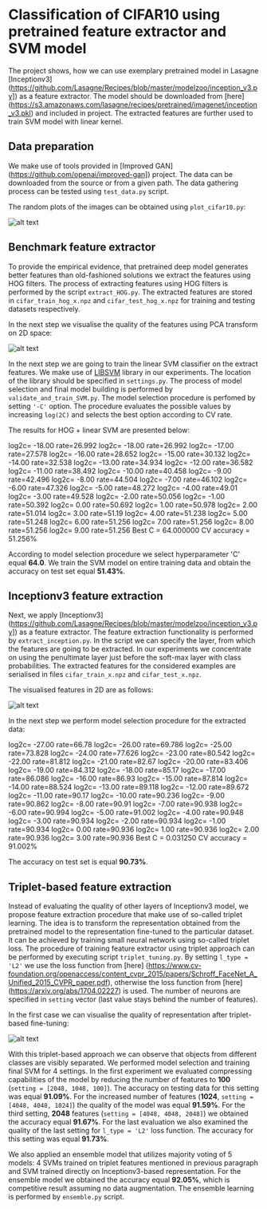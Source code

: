 # Classification of CIFAR10 using pretrained feature extractor and SVM model

The project shows, how we can use exemplary pretrained model in Lasagne [Inceptionv3] (https://github.com/Lasagne/Recipes/blob/master/modelzoo/inception_v3.py]) as a feature extractor. The model should be downloaded from [here] (https://s3.amazonaws.com/lasagne/recipes/pretrained/imagenet/inception_v3.pkl) and included in project. The extracted features are further used to train SVM model with linear kernel. 

##  Data preparation

We make use of tools provided in [Improved GAN] (https://github.com/openai/improved-gan]) project. The data can be downloaded from the source or from a given path. The data gathering process can be tested using `test_data.py` script.

The random plots of the images can be obtained using `plot_cifar10.py`:
 
 ![alt text](cifar_sample.png)
 
## Benchmark feature extractor

To provide the empirical evidence, that pretrained deep model generates better features than old-fashioned solutions we extract the features using HOG filters. The process of extracting features using HOG filters is performed by the script `extract_HOG.py`. The extracted features are stored in `cifar_train_hog_x.npz` and `cifar_test_hog_x.npz` for training and testing datasets respectively. 

In the next step we visualise the quality of the features using PCA transform on 2D space:

 ![alt text](pca_cifar_train_hog_x.npz.png)
 
In the next step we are going to train the linear SVM classifier on the extract features. We make use of [LIBSVM](https://www.csie.ntu.edu.tw/~cjlin/libsvm/) library in our experiments. The location of the library should be specified in `settings.py`. The process of model selection and final model building is performed by `validate_and_train_SVM.py`. The model selection procedure is perfomed by setting `'-C'` option. The procedure evaluates the possible values by increasing `log(2C)` and selects the best option according to CV rate.


The results for HOG + linear SVM are presented below:

log2c= -18.00   rate=26.992 
log2c= -18.00	rate=26.992
log2c= -17.00	rate=27.578
log2c= -16.00	rate=28.652
log2c= -15.00	rate=30.132
log2c= -14.00	rate=32.538
log2c= -13.00	rate=34.934
log2c= -12.00	rate=36.582
log2c= -11.00	rate=38.492
log2c= -10.00	rate=40.458
log2c=  -9.00	rate=42.496
log2c=  -8.00	rate=44.504
log2c=  -7.00	rate=46.102
log2c=  -6.00	rate=47.326
log2c=  -5.00	rate=48.272
log2c=  -4.00	rate=49.01
log2c=  -3.00	rate=49.528
log2c=  -2.00	rate=50.056
log2c=  -1.00	rate=50.392
log2c=   0.00	rate=50.692
log2c=   1.00	rate=50.978
log2c=   2.00	rate=51.014
log2c=   3.00	rate=51.19
log2c=   4.00	rate=51.238
log2c=   5.00	rate=51.248
log2c=   6.00	rate=51.256
log2c=   7.00	rate=51.256
log2c=   8.00	rate=51.256
log2c=   9.00	rate=51.256
Best C = 64.000000  CV accuracy = 51.256%

According to model selection procedure we select hyperparameter 'C' equal **64.0**. We train the SVM model on entire training data and obtain the accuracy on test set equal **51.43%**.

## Inceptionv3 feature extraction

Next, we apply [Inceptionv3] (https://github.com/Lasagne/Recipes/blob/master/modelzoo/inception_v3.py]) as a feature extractor. The feature extraction functionality is performed by `extract_inception.py`. In the script we can specify the layer, from which the features are going to be extracted. In our experiments we concentrate on using the penultimate layer just before the soft-max layer with class probabilities. The extracted features for the considered examples are serialised in files `cifar_train_x.npz` and `cifar_test_x.npz`. 

The visualised features in 2D are as follows:

![alt text](pca_cifar_train_x.npz.png)

In the next step we perform model selection procedure for the extracted data:

log2c= -27.00	rate=66.78
log2c= -26.00	rate=69.786
log2c= -25.00	rate=73.828
log2c= -24.00	rate=77.626
log2c= -23.00	rate=80.542
log2c= -22.00	rate=81.812
log2c= -21.00	rate=82.67
log2c= -20.00	rate=83.406
log2c= -19.00	rate=84.312
log2c= -18.00	rate=85.17
log2c= -17.00	rate=86.086
log2c= -16.00	rate=86.93
log2c= -15.00	rate=87.814
log2c= -14.00	rate=88.524
log2c= -13.00	rate=89.118
log2c= -12.00	rate=89.672
log2c= -11.00	rate=90.17
log2c= -10.00	rate=90.236
log2c=  -9.00	rate=90.862
log2c=  -8.00	rate=90.91
log2c=  -7.00	rate=90.938
log2c=  -6.00	rate=90.994
log2c=  -5.00	rate=91.002
log2c=  -4.00	rate=90.948
log2c=  -3.00	rate=90.934
log2c=  -2.00	rate=90.934
log2c=  -1.00	rate=90.934
log2c=   0.00	rate=90.936
log2c=   1.00	rate=90.936
log2c=   2.00	rate=90.936
log2c=   3.00	rate=90.936
Best C = 0.031250  CV accuracy = 91.002%

The accuracy on test set is equal **90.73%**. 

## Triplet-based feature extraction

Instead of evaluating the quality of other layers of Inceptionv3 model, we propose feature extraction procedure that make use of so-called triplet learning. The idea is to transform the representation obtained from the pretrained model to the representation fine-tuned to the particular dataset. It can be achieved by training small neural network using so-called triplet loss. The procedure of training feature extractor using triplet approach can be performed by executing script `triplet_tuning.py`. By setting `l_type = 'L2'` we use the loss function from [here] (https://www.cv-foundation.org/openaccess/content_cvpr_2015/papers/Schroff_FaceNet_A_Unified_2015_CVPR_paper.pdf), otherwise the loss function from [here] (https://arxiv.org/abs/1704.02227) is used. The number of neurons are specified in `setting` vector (last value stays behind the number of features).
  
In the first case we can visualise the quality of representation after triplet-based fine-tuning:

![alt text](pca_cifar_train_triplet_100_x.npz.png)

With this triplet-based approach we can observe that objects from different classes are visibly separated. We performed model selection and training final SVM for 4 settings. In the first experiment we evaluated compressing capabilities of the model by reducing the number of features to **100** (`setting = [2048, 1048, 100]`). The accuracy on testing data for this setting was equal **91.09%**. For the increased number of features (**1024**, `setting = [4048, 4048, 1024]`) the quality of the model was equal **91.59%**. For the third setting, **2048** features (`setting = [4048, 4048, 2048]`) we obtained the accuracy equal **91.67%**. For the last evaluation we also examined the quality of the last setting for `l_type = 'L2'` loss function. The accuracy for this setting was equal **91.73%**. 
 
We also applied an ensemble model that utilizes majority voting of 5 models: 4 SVMs trained on triplet features mentioned in previous paragraph and SVM trained directly on Inceptionv3-based representation. For the ensemble model we obtained the accuracy equal **92.05%**, which is competitive result assuming no data augmentation. The ensemble learning is performed by `ensemble.py` script. 